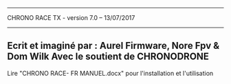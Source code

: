 ----------------------------------------------
CHRONO RACE TX - version 7.0 – 13/07/2017 

----------------------------------------------
Ecrit et imaginé par : Aurel Firmware, Nore Fpv & Dom Wilk 
Avec le soutient de CHRONODRONE 
----------------------------------------------


Lire "CHRONO RACE- FR MANUEL.docx" pour l'installation et l'utilisation